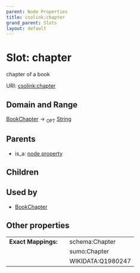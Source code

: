 ```yaml
---
parent: Node Properties
title: csolink:chapter
grand_parent: Slots
layout: default
---
```


# Slot: chapter


chapter of a book

URI: [csolink:chapter](https://w3id.org/csolink/vocab/chapter)

## Domain and Range

[BookChapter](BookChapter.md) ->  <sub>OPT</sub> [String](types/String.md)

## Parents

 *  is_a: [node property](node_property.md)

## Children


## Used by

 * [BookChapter](BookChapter.md)

## Other properties

|  |  |  |
| --- | --- | --- |
| **Exact Mappings:** | | schema:Chapter |
|  | | sumo:Chapter |
|  | | WIKIDATA:Q1980247 |


